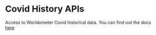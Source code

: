 # Covid History APIs
Access to Worldometer Covid historical data.
You can find out the docs [here](https://app.swaggerhub.com/apis-docs/Hider-alt/Worldometer_Covid_History/1.0.0)
